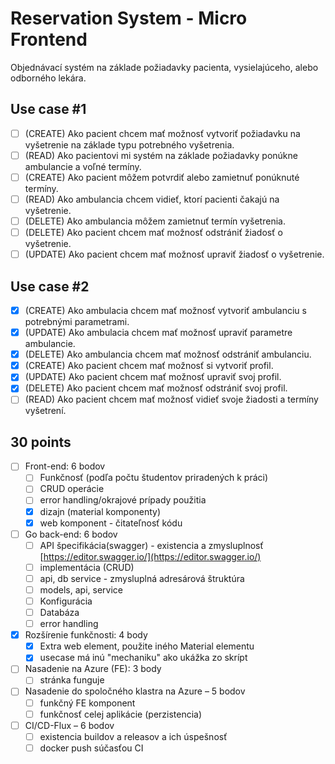 # Reservation System - Micro Frontend

Objednávací systém na základe požiadavky pacienta, vysielajúceho, alebo odborného lekára.

## Use case #1

- [ ] (CREATE) Ako pacient chcem mať možnosť vytvoriť požiadavku na vyšetrenie na základe typu potrebného vyšetrenia.
- [ ] (READ) Ako pacientovi mi systém na základe požiadavky ponúkne ambulancie a voľné termíny.
- [ ] (CREATE) Ako pacient môžem potvrdiť alebo zamietnuť ponúknuté termíny.
- [ ] (READ) Ako ambulancia chcem vidieť, ktorí pacienti čakajú na vyšetrenie.
- [ ] (DELETE) Ako ambulancia môžem zamietnuť termín vyšetrenia.
- [ ] (DELETE) Ako pacient chcem mať možnosť odstrániť žiadosť o vyšetrenie.
- [ ] (UPDATE) Ako pacient chcem mať možnosť upraviť žiadosť o vyšetrenie.

## Use case #2

- [x] (CREATE) Ako ambulacia chcem mať možnosť vytvoriť ambulanciu s potrebnými parametrami.
- [x] (UPDATE) Ako ambulacia chcem mať možnosť upraviť parametre ambulancie.
- [x] (DELETE) Ako ambulancia chcem mať možnosť odstrániť ambulanciu.
- [x] (CREATE) Ako pacient chcem mať možnosť si vytvoriť profil.
- [x] (UPDATE) Ako pacient chcem mať možnosť upraviť svoj profil.
- [x] (DELETE) Ako pacient chcem mať možnosť odstrániť svoj profil.
- [ ] (READ) Ako pacient chcem mať možnosť vidieť svoje žiadosti a termíny vyšetrení.

## 30 points

- [ ] Front-end: 6 bodov
  - [ ] Funkčnosť (podľa počtu študentov priradených k práci)
  - [ ] CRUD operácie
  - [ ] error handling/okrajové prípady použitia
  - [x] dizajn (material komponenty)
  - [x] web komponent - čitateľnosť kódu
- [ ] Go back-end: 6 bodov
  - [ ] API špecifikácia(swagger) - existencia a zmysluplnosť [https://editor.swagger.io/](https://editor.swagger.io/)
  - [ ] implementácia (CRUD)
  - [ ] api, db service - zmysluplná adresárová štruktúra
  - [ ] models, api, service
  - [ ] Konfigurácia
  - [ ] Databáza
  - [ ] error handling
- [x] Rozšírenie funkčnosti: 4 body
  - [x] Extra web element, použite iného Material elementu
  - [x] usecase má inú "mechaniku" ako ukážka zo skrípt
- [ ] Nasadenie na Azure (FE): 3 body
  - [ ] stránka funguje
- [ ] Nasadenie do spoločného klastra na Azure – 5 bodov
  - [ ] funkčný FE komponent
  - [ ] funkčnosť celej aplikácie (perzistencia)
- [ ] CI/CD-Flux – 6 bodov
  - [ ] existencia buildov a releasov a ich úspešnosť
  - [ ] docker push súčasťou CI
